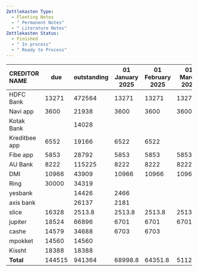 ```yaml
---
Zettlekasten Type:
  - Fleeting Notes
  - " Permanent Notes"
  - " Literature Notes"
Zettlekasten Status:
  - Finished
  - " In process"
  - " Ready to Process"
---
```


| CREDITOR NAME | due    | outstanding | 01 January 2025 | 01 February 2025 | 01 March 2025 | 01 April 2025 | 01 May 2025 | 01 June 2025 | 01 July 2025 | 01 August 2025 | 01 September 2025 | 01 October 2025 | 01 November 2025 | 01 December 2025 |
| :------------ | ------ | ----------- | --------------- | ---------------- | ------------- | ------------- | ----------- | ------------ | ------------ | -------------- | ----------------- | --------------- | ---------------- | ---------------- |
| HDFC Bank     | 13271  | 472564      | 13271           | 13271            | 13271         | 13271         | 13271       | 13271        | 13271        | 13271          | 13271             | 13271           | 13271            | 13271            |
| Navi app      | 3600   | 21938       | 3600            | 3600             | 3600          | 3600          | 3600        | 2865         |              |                |                   |                 |                  |                  |
| Kotak Bank    |        | 14028       |                 |                  |               |               |             |              |              |                |                   |                 |                  |                  |
| Kreditbee app | 6552   | 19166       | 6522            | 6522             |               |               |             |              |              |                |                   |                 |                  |                  |
| Fibe app      | 5853   | 28792       | 5853            | 5853             | 5853          | 5853          |             |              |              |                |                   |                 |                  |                  |
| AU Bank       | 8222   | 115225      | 8222            | 8222             | 8222          | 8222          | 8222        | 8222         | 8222         | 8222           | 8222              | 8222            | 8222             |                  |
| DMI           | 10966  | 43909       | 10966           | 10966            | 10966         | 10966         | 10966       | 10966        | 10966        | 10966          | 10966             | 10966           | 10966            | 10966            |
| Ring          | 30000  | 34319       |                 |                  |               |               |             |              |              |                |                   |                 |                  |                  |
| yesbank       |        | 14426       | 2466            |                  |               |               |             |              |              |                |                   |                 |                  |                  |
| axis bank     |        | 26137       | 2181            |                  |               |               |             |              |              |                |                   |                 |                  |                  |
| slice         | 16328  | 2513.8      | 2513.8          | 2513.8           | 2513.8        | 2513.8        | 2513.8      |              |              |                |                   |                 |                  |                  |
| jupiter       | 18524  | 66896       | 6701            | 6701             | 6701          | 6701          | 6701        | 6701         | 6701         | 6701           | 6701              | 6701            |                  |                  |
| cashe         | 14579  | 34688       | 6703            | 6703             |               |               |             |              |              |                |                   |                 |                  |                  |
| mpokket       | 14560  | 14560       |                 |                  |               |               |             |              |              |                |                   |                 |                  |                  |
| Kissht        | 18388  | 18388       |                 |                  |               |               |             |              |              |                |                   |                 |                  |                  |
| **Total**     | 144515 | 941364      | 68998.8         | 64351.8          | 51126.8       | 51126.8       | 45273.8     | 44538.8      | 39160        | 39160          | 39160             | 32459           | 32459            | 32459            |
